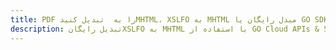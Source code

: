 ---title: PDF را به  تبدیل کنیدMHTML، XSLFO به MHTML مبدل رایگان یا GO SDKdescription: تبدیل رایگانXSLFO به MHTML با استفاده از GO Cloud APIs & SDK همچنین اسناد PDF را در Cloud ایجاد، ویرایش و رندر کنید.---